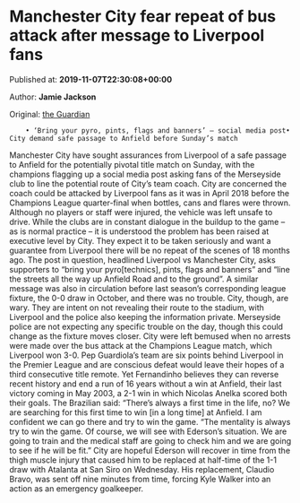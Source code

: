 
# Manchester City fear repeat of bus attack after message to Liverpool fans

Published at: **2019-11-07T22:30:08+00:00**

Author: **Jamie Jackson**

Original: [the Guardian](https://www.theguardian.com/football/2019/nov/07/manchester-city-repeat-bus-attack-message-liverpool-fans-social-media)


        • ‘Bring your pyro, pints, flags and banners’ – social media post• City demand safe passage to Anfield before Sunday’s match
      
Manchester City have sought assurances from Liverpool of a safe passage to Anfield for the potentially pivotal title match on Sunday, with the champions flagging up a social media post asking fans of the Merseyside club to line the potential route of City’s team coach.
City are concerned the coach could be attacked by Liverpool fans as it was in April 2018 before the Champions League quarter-final when bottles, cans and flares were thrown. Although no players or staff were injured, the vehicle was left unsafe to drive.
While the clubs are in constant dialogue in the buildup to the game – as is normal practice – it is understood the problem has been raised at executive level by City. They expect it to be taken seriously and want a guarantee from Liverpool there will be no repeat of the scenes of 18 months ago.
The post in question, headlined Liverpool vs Manchester City, asks supporters to “bring your pyro[technics], pints, flags and banners” and “line the streets all the way up Anfield Road and to the ground”.
A similar message was also in circulation before last season’s corresponding league fixture, the 0-0 draw in October, and there was no trouble. City, though, are wary. They are intent on not revealing their route to the stadium, with Liverpool and the police also keeping the information private.
Merseyside police are not expecting any specific trouble on the day, though this could change as the fixture moves closer. City were left bemused when no arrests were made over the bus attack at the Champions League match, which Liverpool won 3-0.
Pep Guardiola’s team are six points behind Liverpool in the Premier League and are conscious defeat would leave their hopes of a third consecutive title remote. Yet Fernandinho believes they can reverse recent history and end a run of 16 years without a win at Anfield, their last victory coming in May 2003, a 2-1 win in which Nicolas Anelka scored both their goals.
The Brazilian said: “There’s always a first time in the life, no? We are searching for this first time to win [in a long time] at Anfield. I am confident we can go there and try to win the game.
“The mentality is always try to win the game. Of course, we will see with Ederson’s situation. We are going to train and the medical staff are going to check him and we are going to see if he will be fit.”
City are hopeful Ederson will recover in time from the thigh muscle injury that caused him to be replaced at half-time of the 1-1 draw with Atalanta at San Siro on Wednesday. His replacement, Claudio Bravo, was sent off nine minutes from time, forcing Kyle Walker into an action as an emergency goalkeeper.
